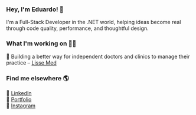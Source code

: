 ### Hey, I'm Eduardo! 👋

I'm a Full-Stack Developer in the .NET world, helping ideas become real through code quality, performance, and thoughtful design. <br>

### What I'm working on 👨‍💻

💼 Building a better way for independent doctors and clinics to manage their practice – [Lisse Med](https://www.lissemed.com.br) <br>

### Find me elsewhere 🌎

💼 [LinkedIn](https://www.linkedin.com/in/eduardomacielp) <br>
🚀 [Portfolio](https://eduardom-portfolio.vercel.app/) <br>
📸 [Instagram](https://instagram.com/edumacielp) <br>

